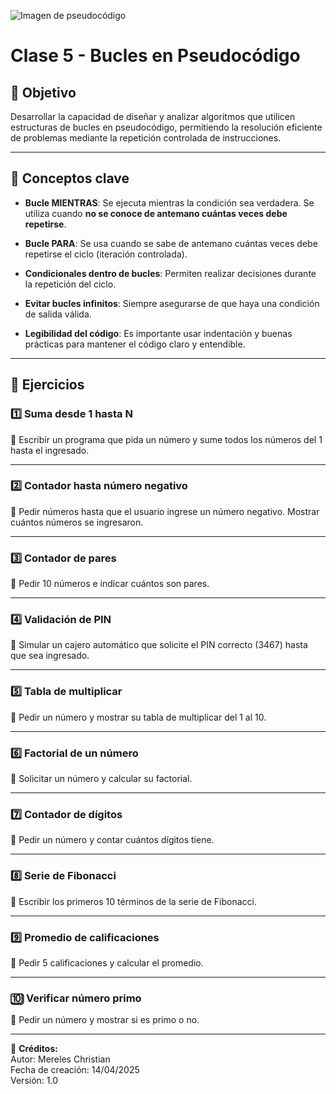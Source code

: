 ![Imagen de pseudocódigo](https://beehiiv-images-production.s3.amazonaws.com/uploads/asset/file/56b7f2ab-e22c-4b34-b24b-1fd7ace3d2cf/pseudocodigo.jpg?t=1715415711)

# Clase 5 - Bucles en Pseudocódigo

## 🎯 Objetivo
Desarrollar la capacidad de diseñar y analizar algoritmos que utilicen estructuras de bucles en pseudocódigo, permitiendo la resolución eficiente de problemas mediante la repetición controlada de instrucciones.

---

## 📌 Conceptos clave

- **Bucle MIENTRAS**: Se ejecuta mientras la condición sea verdadera. Se utiliza cuando **no se conoce de antemano cuántas veces debe repetirse**.

- **Bucle PARA**: Se usa cuando se sabe de antemano cuántas veces debe repetirse el ciclo (iteración controlada).

- **Condicionales dentro de bucles**: Permiten realizar decisiones durante la repetición del ciclo.

- **Evitar bucles infinitos**: Siempre asegurarse de que haya una condición de salida válida.

- **Legibilidad del código**: Es importante usar indentación y buenas prácticas para mantener el código claro y entendible.

---

## 🧠 Ejercicios

### 1️⃣ Suma desde 1 hasta N
📌 Escribir un programa que pida un número y sume todos los números del 1 hasta el ingresado.

---

### 2️⃣ Contador hasta número negativo
📌 Pedir números hasta que el usuario ingrese un número negativo. Mostrar cuántos números se ingresaron.

---

### 3️⃣ Contador de pares
📌 Pedir 10 números e indicar cuántos son pares.

---

### 4️⃣ Validación de PIN
📌 Simular un cajero automático que solicite el PIN correcto (3467) hasta que sea ingresado.

---

### 5️⃣ Tabla de multiplicar
📌 Pedir un número y mostrar su tabla de multiplicar del 1 al 10.

---

### 6️⃣ Factorial de un número
📌 Solicitar un número y calcular su factorial.

---

### 7️⃣ Contador de dígitos
📌 Pedir un número y contar cuántos dígitos tiene.

---

### 8️⃣ Serie de Fibonacci
📌 Escribir los primeros 10 términos de la serie de Fibonacci.

---

### 9️⃣ Promedio de calificaciones
📌 Pedir 5 calificaciones y calcular el promedio.

---

### 🔟 Verificar número primo
📌 Pedir un número y mostrar si es primo o no.

---

📌 **Créditos:**  
Autor: Mereles Christian  
Fecha de creación: 14/04/2025  
Versión: 1.0

